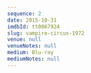 ```yaml
---
sequence: 2
date: 2015-10-31
imdbId: tt0067924
slug: vampire-circus-1972
venue: null
venueNotes: null
medium: Blu-ray
mediumNotes: null
---
```


